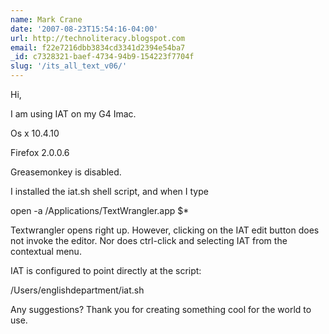 ```yaml
---
name: Mark Crane
date: '2007-08-23T15:54:16-04:00'
url: http://technoliteracy.blogspot.com
email: f22e7216dbb3834cd3341d2394e54ba7
_id: c7328321-baef-4734-94b9-154223f7704f
slug: '/its_all_text_v06/'
---
```


Hi,

I am using IAT on my G4 Imac.

Os x 10.4.10

Firefox 2.0.0.6

Greasemonkey is disabled.

I installed the iat.sh shell script, and when I type

open -a /Applications/TextWrangler.app \$\*

Textwrangler opens right up. However, clicking on the IAT edit button does not
invoke the editor. Nor does ctrl-click and selecting IAT from the contextual
menu.

IAT is configured to point directly at the script:

/Users/englishdepartment/iat.sh

Any suggestions? Thank you for creating something cool for the world to use.
